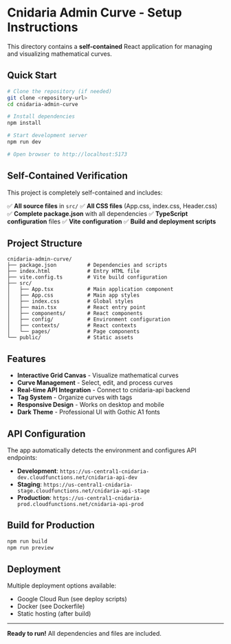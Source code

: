 # Cnidaria Admin Curve - Setup Instructions

This directory contains a **self-contained** React application for managing and visualizing mathematical curves.

## Quick Start

```bash
# Clone the repository (if needed)
git clone <repository-url>
cd cnidaria-admin-curve

# Install dependencies
npm install

# Start development server
npm run dev

# Open browser to http://localhost:5173
```

## Self-Contained Verification

This project is completely self-contained and includes:

✅ **All source files** in `src/`
✅ **All CSS files** (App.css, index.css, Header.css)
✅ **Complete package.json** with all dependencies
✅ **TypeScript configuration** files
✅ **Vite configuration**
✅ **Build and deployment scripts**

## Project Structure

```
cnidaria-admin-curve/
├── package.json          # Dependencies and scripts
├── index.html            # Entry HTML file
├── vite.config.ts        # Vite build configuration
├── src/
│   ├── App.tsx           # Main application component
│   ├── App.css           # Main app styles
│   ├── index.css         # Global styles
│   ├── main.tsx          # React entry point
│   ├── components/       # React components
│   ├── config/           # Environment configuration
│   ├── contexts/         # React contexts
│   └── pages/            # Page components
└── public/               # Static assets
```

## Features

- **Interactive Grid Canvas** - Visualize mathematical curves
- **Curve Management** - Select, edit, and process curves
- **Real-time API Integration** - Connect to cnidaria-api backend
- **Tag System** - Organize curves with tags
- **Responsive Design** - Works on desktop and mobile
- **Dark Theme** - Professional UI with Gothic A1 fonts

## API Configuration

The app automatically detects the environment and configures API endpoints:

- **Development**: `https://us-central1-cnidaria-dev.cloudfunctions.net/cnidaria-api-dev`
- **Staging**: `https://us-central1-cnidaria-stage.cloudfunctions.net/cnidaria-api-stage`  
- **Production**: `https://us-central1-cnidaria-prod.cloudfunctions.net/cnidaria-api-prod`

## Build for Production

```bash
npm run build
npm run preview
```

## Deployment

Multiple deployment options available:
- Google Cloud Run (see deploy scripts)
- Docker (see Dockerfile)
- Static hosting (after build)

---

**Ready to run!** All dependencies and files are included.




